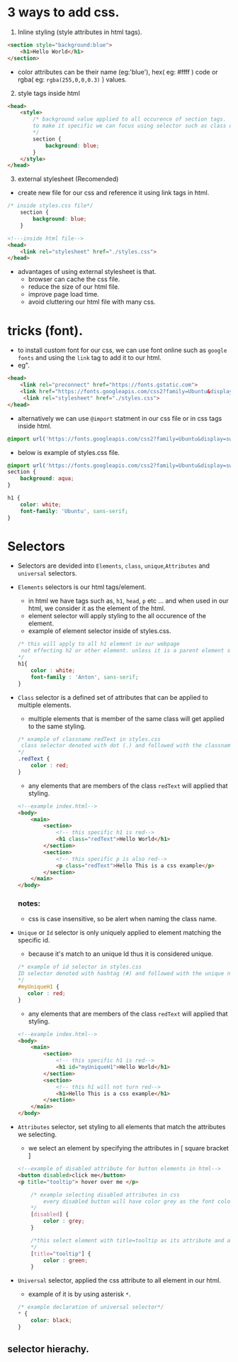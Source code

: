 # 3 ways to add css.
1. Inline styling (style attributes in html tags).
```html
<section style="background:blue">
    <h1>Hello World</h1>
</section>
```
- color attributes can be their name (eg:'blue'), hex( eg: #ffff ) code or rgba( eg: `rgba(255,0,0,0.3)` ) values.

2. style tags inside html
```html
<head>
    <style>
        /* background value applied to all occurence of section tags.  
        to make it specific we can focus using selector such as class or id.
        */
        section {
            background: blue;
        }
    </style>
</head>
```
3. external stylesheet (Recomended)
- create new file for our css and reference it using link tags in html.
```css
/* inside styles.css file*/
    section {
        background: blue;
    }
```
```html
<!---inside html file-->
<head>
    <link rel="stylesheet" href="./styles.css">
</head>
```
- advantages of using external stylesheet is that.
    - browser can cache the css file.
    - reduce the size of our html file.
    - improve page load time.
    - avoid cluttering our html file with many css.

# tricks (font).
- to install custom font for our css, we can use font online such as `google fonts` and using the `link` tag to add it to our html.
- eg".
```html
<head>
    <link rel="preconnect" href="https://fonts.gstatic.com">
    <link href="https://fonts.googleapis.com/css2?family=Ubuntu&display=swap" rel="stylesheet">
     <link rel="stylesheet" href="./styles.css">
</head>
```
- alternatively we can use `@import` statment in our css file or in css tags inside html.
```css
@import url('https://fonts.googleapis.com/css2?family=Ubuntu&display=swap');
```
- below is example of styles.css file.
```css
@import url('https://fonts.googleapis.com/css2?family=Ubuntu&display=swap');
section {
    background: aqua;
}

h1 {
    color: white;
    font-family: 'Ubuntu', sans-serif;
}
```
# Selectors
- Selectors are devided into `Elements`, `class`, `unique`,`Attributes` and `universal` selectors.
- `Elements` selectors is our html tags/element.
    - in html we have tags such as, `h1`, `head`, `p` etc ... and when used in our html, we consider it as the element of the html.
    - element selector will apply styling to the all occurence of the element. 
    - example of element selector inside of styles.css.
    ```css
    /* this will apply to all h1 element in our webpage
     not effecting h2 or other element. unless it is a parent element such as div.
    */
    h1{
        color : white;
        font-family : 'Anton', sans-serif;
    }
    ```
- `Class` selector is a defined set of attributes that can be applied to multiple elements.
    - multiple elements that is member of the same class will get applied to the same styling.
    ```css
    /* example of classname redText in styles.css
     class selector denoted with dot (.) and followed with the classname 
    */
    .redText {
        color : red;
    }
    ```
    - any elements that are members of the class `redText` will applied that styling.
    ```html
    <!--example index.html-->
    <body>
        <main>
            <section>
                <!-- this specific h1 is red-->
                <h1 class="redText">Hello World</h1>
            </section>
            <section>
                <!-- this specific p is also red-->
                <p class="redText">Hello This is a css example</p>
            </section>
        </main>
    </body>
    ```
    ### notes:
    - css is case insensitive, so be alert when naming the class name.
- `Unique` or `Id` selector is only uniquely applied to element matching the specific id.
    - because it's match to an unique Id thus it is considered unique.
     ```css
    /* example of id selector in styles.css
     ID selector denoted with hashtag (#) and followed with the unique name 
    */
    #myUniqueH1 {
        color : red;
    }
    ```
    - any elements that are members of the class `redText` will applied that styling.
    ```html
    <!--example index.html-->
    <body>
        <main>
            <section>
                <!-- this specific h1 is red-->
                <h1 id="myUniqueH1">Hello World</h1>
            </section>
            <section>
                <!-- this h1 will not turn red-->
                <h1>Hello This is a css example</h1>
            </section>
        </main>
    </body>
    ```
- `Attributes` selector, set styling to all elements that match the attributes we selecting.
    - we select an element by specifying the attributes in [ square bracket ]
    ```html
    <!--example of disabled attribute for button elements in html-->
    <button disabled>click me</button>
    <p title="tooltip"> hover over me </p>
    ```
    ```css
        /* example selecting disabled attributes in css
            every disabled button will have color grey as the font color.
        */
        [disabled] {
            color : grey;
        }

        /*this select element with title=tooltip as its attribute and assign color green to that element font.
        */
        [title="tooltip"] {
            color : green;
        }
    ```


- `Universal` selector, applied the css attribute to all element in our html.
    - example of it is by using asterisk `*`.
    ```css
    /* example declaration of universal selector*/
    * {
        color: black;
    }
    ```

## selector hierachy.
